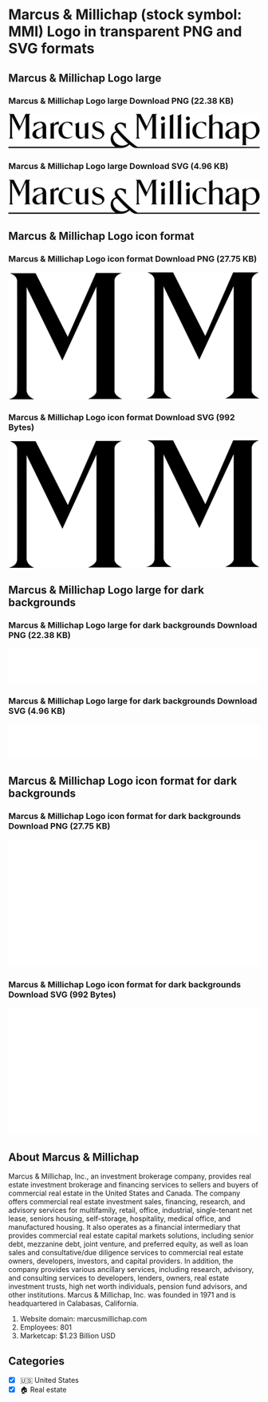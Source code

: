 # Marcus & Millichap (stock symbol: MMI) Logo in transparent PNG and SVG formats

## Marcus & Millichap Logo large

### Marcus & Millichap Logo large Download PNG (22.38 KB)

![Marcus & Millichap Logo large Download PNG (22.38 KB)](/img/orig/MMI_BIG-e2894a7e.png)

### Marcus & Millichap Logo large Download SVG (4.96 KB)

![Marcus & Millichap Logo large Download SVG (4.96 KB)](/img/orig/MMI_BIG-c74a8ba3.svg)

## Marcus & Millichap Logo icon format

### Marcus & Millichap Logo icon format Download PNG (27.75 KB)

![Marcus & Millichap Logo icon format Download PNG (27.75 KB)](/img/orig/MMI-5d5a0341.png)

### Marcus & Millichap Logo icon format Download SVG (992 Bytes)

![Marcus & Millichap Logo icon format Download SVG (992 Bytes)](/img/orig/MMI-d8031b0f.svg)

## Marcus & Millichap Logo large for dark backgrounds

### Marcus & Millichap Logo large for dark backgrounds Download PNG (22.38 KB)

![Marcus & Millichap Logo large for dark backgrounds Download PNG (22.38 KB)](/img/orig/MMI_BIG.D-21b24b11.png)

### Marcus & Millichap Logo large for dark backgrounds Download SVG (4.96 KB)

![Marcus & Millichap Logo large for dark backgrounds Download SVG (4.96 KB)](/img/orig/MMI_BIG.D-4cb2553f.svg)

## Marcus & Millichap Logo icon format for dark backgrounds

### Marcus & Millichap Logo icon format for dark backgrounds Download PNG (27.75 KB)

![Marcus & Millichap Logo icon format for dark backgrounds Download PNG (27.75 KB)](/img/orig/MMI.D-19ebbbcc.png)

### Marcus & Millichap Logo icon format for dark backgrounds Download SVG (992 Bytes)

![Marcus & Millichap Logo icon format for dark backgrounds Download SVG (992 Bytes)](/img/orig/MMI.D-1b6f9bb7.svg)

## About Marcus & Millichap

Marcus & Millichap, Inc., an investment brokerage company, provides real estate investment brokerage and financing services to sellers and buyers of commercial real estate in the United States and Canada. The company offers commercial real estate investment sales, financing, research, and advisory services for multifamily, retail, office, industrial, single-tenant net lease, seniors housing, self-storage, hospitality, medical office, and manufactured housing. It also operates as a financial intermediary that provides commercial real estate capital markets solutions, including senior debt, mezzanine debt, joint venture, and preferred equity, as well as loan sales and consultative/due diligence services to commercial real estate owners, developers, investors, and capital providers. In addition, the company provides various ancillary services, including research, advisory, and consulting services to developers, lenders, owners, real estate investment trusts, high net worth individuals, pension fund advisors, and other institutions. Marcus & Millichap, Inc. was founded in 1971 and is headquartered in Calabasas, California.

1. Website domain: marcusmillichap.com
2. Employees: 801
3. Marketcap: $1.23 Billion USD


## Categories
- [x] 🇺🇸 United States
- [x] 🏠 Real estate

